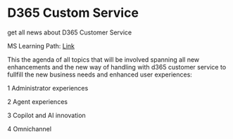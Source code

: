 # D365 Custom Service
get all news about D365 Customer Service

MS Learning Path: [Link](https://learn.microsoft.com/en-gb/dynamics365/customer-service/implement/overview)

This the agenda of all topics that will be involved spanning all new enhancements and the new way of handling with d365 customer service to fullfill the new business needs and enhanced user experiences:

1  Administrator experiences

2  Agent experiences

3  Copilot and AI innovation

4  Omnichannel
  







